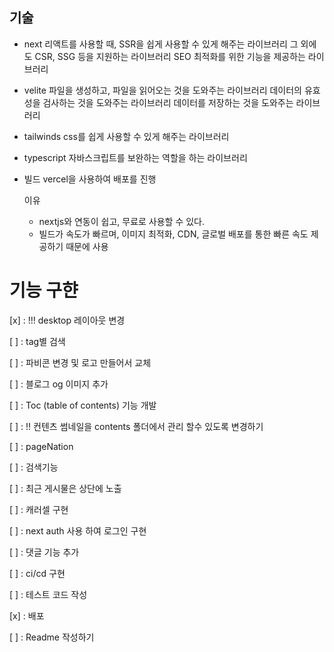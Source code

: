 ## 기술

- next
  리액트를 사용할 때, SSR을 쉽게 사용할 수 있게 해주는 라이브러리
  그 외에도 CSR, SSG 등을 지원하는 라이브러리
  SEO 최적화를 위한 기능을 제공하는 라이브러리

- velite
  파일을 생성하고, 파일을 읽어오는 것을 도와주는 라이브러리
  데이터의 유효성을 검사하는 것을 도와주는 라이브러리
  데이터를 저장하는 것을 도와주는 라이브러리

- tailwinds
  css를 쉽게 사용할 수 있게 해주는 라이브러리

- typescript
  자바스크립트를 보완하는 역할을 하는 라이브러리

- 빌드
  vercel을 사용하여 배포를 진행

  이유

  - nextjs와 연동이 쉽고, 무료로 사용할 수 있다.
  - 빌드가 속도가 빠르며, 이미지 최적화, CDN, 글로벌 배포를 통한 빠른 속도 제공하기 때문에 사용

# 기능 구햔

[x] : !!! desktop 레이아웃 변경

[ ] : tag별 검색

[ ] : 파비콘 변경 및 로고 만들어서 교체

[ ] : 블로그 og 이미지 추가

[ ] : Toc (table of contents) 기능 개발

[ ] : !! 컨텐츠 썸네일을 contents 폴더에서 관리 할수 있도록 변경하기

[ ] : pageNation

[ ] : 검색기능

[ ] : 최근 게시물은 상단에 노출

[ ] : 캐러셀 구현

[ ] : next auth 사용 하여 로그인 구현

[ ] : 댓글 기능 추가

[ ] : ci/cd 구현

[ ] : 테스트 코드 작성

[x] : 배포

[ ] : Readme 작성하기
